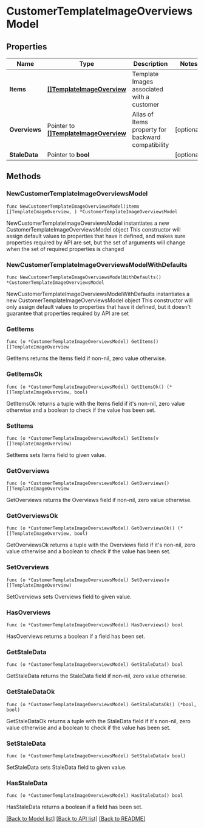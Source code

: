 # CustomerTemplateImageOverviewsModel

## Properties

Name | Type | Description | Notes
------------ | ------------- | ------------- | -------------
**Items** | [**[]TemplateImageOverview**](TemplateImageOverview.md) | Template Images associated with a customer | 
**Overviews** | Pointer to [**[]TemplateImageOverview**](TemplateImageOverview.md) | Alias of Items property for backward compatibility | [optional] 
**StaleData** | Pointer to **bool** |  | [optional] 

## Methods

### NewCustomerTemplateImageOverviewsModel

`func NewCustomerTemplateImageOverviewsModel(items []TemplateImageOverview, ) *CustomerTemplateImageOverviewsModel`

NewCustomerTemplateImageOverviewsModel instantiates a new CustomerTemplateImageOverviewsModel object
This constructor will assign default values to properties that have it defined,
and makes sure properties required by API are set, but the set of arguments
will change when the set of required properties is changed

### NewCustomerTemplateImageOverviewsModelWithDefaults

`func NewCustomerTemplateImageOverviewsModelWithDefaults() *CustomerTemplateImageOverviewsModel`

NewCustomerTemplateImageOverviewsModelWithDefaults instantiates a new CustomerTemplateImageOverviewsModel object
This constructor will only assign default values to properties that have it defined,
but it doesn't guarantee that properties required by API are set

### GetItems

`func (o *CustomerTemplateImageOverviewsModel) GetItems() []TemplateImageOverview`

GetItems returns the Items field if non-nil, zero value otherwise.

### GetItemsOk

`func (o *CustomerTemplateImageOverviewsModel) GetItemsOk() (*[]TemplateImageOverview, bool)`

GetItemsOk returns a tuple with the Items field if it's non-nil, zero value otherwise
and a boolean to check if the value has been set.

### SetItems

`func (o *CustomerTemplateImageOverviewsModel) SetItems(v []TemplateImageOverview)`

SetItems sets Items field to given value.


### GetOverviews

`func (o *CustomerTemplateImageOverviewsModel) GetOverviews() []TemplateImageOverview`

GetOverviews returns the Overviews field if non-nil, zero value otherwise.

### GetOverviewsOk

`func (o *CustomerTemplateImageOverviewsModel) GetOverviewsOk() (*[]TemplateImageOverview, bool)`

GetOverviewsOk returns a tuple with the Overviews field if it's non-nil, zero value otherwise
and a boolean to check if the value has been set.

### SetOverviews

`func (o *CustomerTemplateImageOverviewsModel) SetOverviews(v []TemplateImageOverview)`

SetOverviews sets Overviews field to given value.

### HasOverviews

`func (o *CustomerTemplateImageOverviewsModel) HasOverviews() bool`

HasOverviews returns a boolean if a field has been set.

### GetStaleData

`func (o *CustomerTemplateImageOverviewsModel) GetStaleData() bool`

GetStaleData returns the StaleData field if non-nil, zero value otherwise.

### GetStaleDataOk

`func (o *CustomerTemplateImageOverviewsModel) GetStaleDataOk() (*bool, bool)`

GetStaleDataOk returns a tuple with the StaleData field if it's non-nil, zero value otherwise
and a boolean to check if the value has been set.

### SetStaleData

`func (o *CustomerTemplateImageOverviewsModel) SetStaleData(v bool)`

SetStaleData sets StaleData field to given value.

### HasStaleData

`func (o *CustomerTemplateImageOverviewsModel) HasStaleData() bool`

HasStaleData returns a boolean if a field has been set.


[[Back to Model list]](../README.md#documentation-for-models) [[Back to API list]](../README.md#documentation-for-api-endpoints) [[Back to README]](../README.md)


